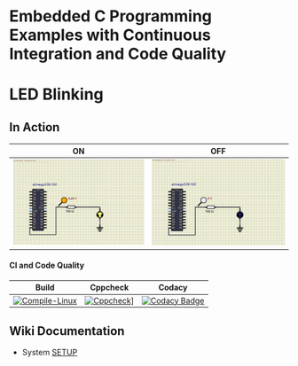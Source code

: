 # Embedded C Programming Examples with Continuous Integration and Code Quality

# LED Blinking 

## In Action

|ON|OFF|
|:--:|:--:|
|![ON](simulation/ON.png)|![OFF](simulation/OFF.png)|

#### CI and Code Quality

|Build|Cppcheck|Codacy|
|:--:|:--:|:--:|
|[![Compile-Linux](https://github.com/arunmaurya070/Embedded_activities/actions/workflows/Compile.yml/badge.svg)](https://github.com/arunmaurya070/Embedded_activities/actions/workflows/Compile.yml)|[![Cppcheck](https://github.com/arunmaurya070/Embedded_activities/actions/workflows/CodeQulaity.yml/badge.svg)](https://github.com/arunmaurya070/Embedded_activities/actions/workflows/CodeQulaity.yml)]|[![Codacy Badge](https://app.codacy.com/project/badge/Grade/643b7ca2b2dc4daba1e700c216bb87d9)](https://www.codacy.com/gh/Bharathgopal/Emb-C/dashboard?utm_source=github.com&amp;utm_medium=referral&amp;utm_content=Bharathgopal/Emb-C&amp;utm_campaign=Badge_Grade)|

## Wiki Documentation
* System [SETUP](https://github.com/Bharathgopal/Emb-C/wiki)
